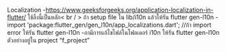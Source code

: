 Localization
-https://www.geeksforgeeks.org/application-localization-in-flutter/  ใช้ลิ้งนี้เป็นหลัก< br / >
ถ้า setup file ใน lib/i10n แล้วให้รัน flutter gen-l10n
-import 'package:flutter_gen/gen_l10n/app_localizations.dart'; //ถ้า import error ให้รัน flutter gen-l10n
-ถามีการแก้ไขไฟล์ในโฟลเดอร์ i10n ให้รัน flutter gen-l10n
ตัวอย่างอยู่ใน project “f_project”
